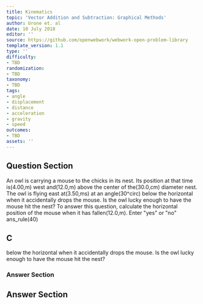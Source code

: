 ```yaml
---
title: Kinematics
topic: 'Vector Addition and Subtraction: Graphical Methods'
author: Urone et. al
date: 10 July 2018
editor: ''
source: https://github.com/openwebwork/webwork-open-problem-library
template_version: 1.1
type: ''
difficulty:
- TBD
randomization:
- TBD
taxonomy:
- TBD
tags:
- angle
- displacement
- distance
- acceleration
- gravity
- speed
outcomes:
- TBD
assets: ''
---
```


## Question Section 

An owl is carrying a mouse to the chicks in its nest. Its position at that time is(4.00,m) west and(12.0,m) above the center of the(30.0,cm) diameter nest. The owl is flying east at(3.50,ms) at an angle(30^circ) below the horizontal when it accidentally drops the mouse. Is the owl lucky enough to have the mouse hit the nest?
To answer this question, calculate the horizontal position of the mouse when it has fallen(12.0,m). 
Enter "yes" or "no"
ans_rule(40)

## C
below the horizontal when it accidentally drops the mouse. Is the owl lucky enough to have the mouse hit the nest?
### Answer Section


## Answer Section

